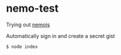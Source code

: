 # nemo-test

Trying out [nemojs](https://github.com/paypal/nemo)

Automatically sign in and create a secret gist

```bash
$ node index
```